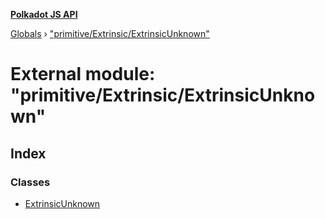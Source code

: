 **[Polkadot JS API](../README.md)**

[Globals](../globals.md) › ["primitive/Extrinsic/ExtrinsicUnknown"](_primitive_extrinsic_extrinsicunknown_.md)

# External module: "primitive/Extrinsic/ExtrinsicUnknown"

## Index

### Classes

* [ExtrinsicUnknown](../classes/_primitive_extrinsic_extrinsicunknown_.extrinsicunknown.md)